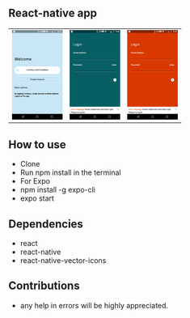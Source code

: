 
## React-native app

<table>
<tr>
    <td><img src="./screenshots/loggedOut.png" width="100"></td>
    <td><img src="./screenshots/logIn.png" width="100"></td>
	<td><img src="./screenshots/logInError.png" width="100"></td>
 <tr>
</table>


## How to use
- Clone
- Run npm install in the terminal
- For Expo
- npm install -g expo-cli
- expo start

## Dependencies
- react
- react-native
- react-native-vector-icons

## Contributions
- any help in errors will be highly appreciated.

